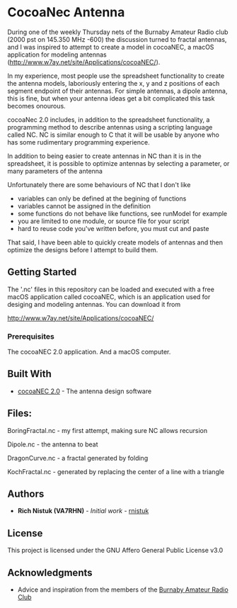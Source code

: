 # CocoaNec Antenna

During one of the weekly Thursday nets of the Burnaby Amateur Radio 
club (2000 pst on 145.350 MHz -600) the discussion turned to fractal
antennas, and I was inspired to attempt to create a model in 
cocoaNEC, a macOS application for modeling antennas 
(http://www.w7ay.net/site/Applications/cocoaNEC/). 

In my experience, most people use the spreadsheet functionality to 
create the antenna models, laboriously entering the x, y and z 
positions of each segment endpoint of their antennas. For simple
antennas, a dipole antenna, this is fine, but when your antenna ideas
get a bit complicated this task becomes onourous.

cocoaNec 2.0 includes, in addition to the spreadsheet functionality, 
a programming method to describe antennas using a scripting language
called NC. NC is similar enough to C that it will be usable by anyone 
who has some rudimentary programming experience. 

In addition to being easier to create antennas in NC than it is 
in the spreadsheet, it is possible to optimize antennas by selecting
a parameter, or many parameters of the antenna 

Unfortunately there are some behaviours of NC that I don't like

- variables can only be defined at the begining of functions
- variables cannot be assigned in the definition
- some functions do not behave like functions, see runModel for example
- you are limited to one module, or source file for your script
- hard to reuse code you've written before, you must cut and paste 

That said, I have been able to quickly create models of antennas and
then optimize the designs before I attempt to build them.

## Getting Started

The '.nc' files in this repository can be loaded and executed with a 
free macOS application called cocoaNEC, which is an application used
for desiging and modeling antennas. You can download it from

http://www.w7ay.net/site/Applications/cocoaNEC/

### Prerequisites

The cocoaNEC 2.0 application. And a macOS computer.


## Built With

* [cocoaNEC 2.0](http://www.w7ay.net/site/Applications/cocoaNEC/Contents/Downloads.html) - The antenna design software

## Files:

BoringFractal.nc - my first attempt, making sure NC allows recursion

Dipole.nc        - the antenna to beat

DragonCurve.nc   - a fractal generated by folding

KochFractal.nc   - generated by replacing the center of a line with a triangle

## Authors

* **Rich Nistuk (VA7RHN)** - *Initial work* - [rnistuk](https://github.com/rnistuk)

## License

This project is licensed under the GNU Affero General Public License v3.0

## Acknowledgments

* Advice and inspiration from the members of the [Burnaby Amateur Radio Club](http://ve7bar.org)

